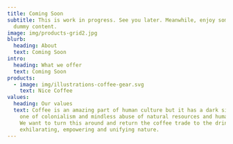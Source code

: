 ```yaml
---
title: Coming Soon
subtitle: This is work in progress. See you later. Meanwhile, enjoy some coffee
  dummy content.
image: img/products-grid2.jpg
blurb:
  heading: About
  text: Coming Soon
intro:
  heading: What we offer
  text: Coming Soon
products:
  - image: img/illustrations-coffee-gear.svg
    text: Nice Coffee
values:
  heading: Our values
  text: Coffee is an amazing part of human culture but it has a dark side too –
    one of colonialism and mindless abuse of natural resources and human lives.
    We want to turn this around and return the coffee trade to the drink’s
    exhilarating, empowering and unifying nature.
---
```

